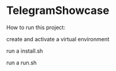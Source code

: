 # TelegramShowcase

How to run this project:

create and activate a virtual environment

run a install.sh

run a run.sh

